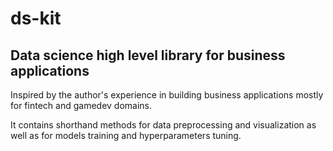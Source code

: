 # ds-kit
## Data science high level library for business applications

Inspired by the author's experience in building business applications mostly for fintech and gamedev domains.

It contains shorthand methods for data preprocessing and visualization as well as for models training and hyperparameters tuning.
